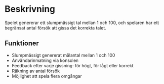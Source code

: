 # Beskrivning
Spelet genererar ett slumpmässigt tal mellan 1 och 100, och spelaren har ett begränsat antal försök att gissa det korrekta talet.

## Funktioner
- Slumpmässigt genererat målantal mellan 1 och 100
- Användarinmatning via konsolen
- Feedback efter varje gissning: för högt, för lågt eller korrekt
- Räkning av antal försök
- Möjlighet att spela flera omgångar


